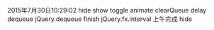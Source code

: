 2015年7月30日10:29:02
hide show toggle
animate clearQueue
delay dequeue
jQuery.dequeue
finish
jQuery.fx.interval
上午完成
hide
